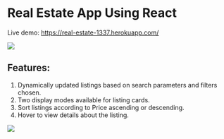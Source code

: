 # Real Estate App Using React

Live demo: <https://real-estate-1337.herokuapp.com/>

![](https://i.imgur.com/Whz5Pd1.png)

## Features:
1. Dynamically updated listings based on search parameters and filters chosen.
2. Two display modes available for listing cards.
3. Sort listings according to Price ascending or descending.
4. Hover to view details about the listing.

![](https://i.imgur.com/9euFrLX.png)
